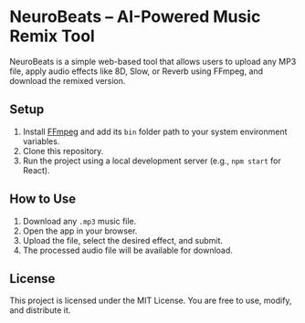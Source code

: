 # NeuroBeats – AI-Powered Music Remix Tool

NeuroBeats is a simple web-based tool that allows users to upload any MP3 file, apply audio effects like 8D, Slow, or Reverb using FFmpeg, and download the remixed version.

## Setup

1. Install [FFmpeg](https://ffmpeg.org/download.html) and add its `bin` folder path to your system environment variables.
2. Clone this repository.
3. Run the project using a local development server (e.g., `npm start` for React).

## How to Use

1. Download any `.mp3` music file.
2. Open the app in your browser.
3. Upload the file, select the desired effect, and submit.
4. The processed audio file will be available for download.

## License

This project is licensed under the MIT License. You are free to use, modify, and distribute it.
